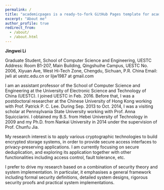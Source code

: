 ```yaml
---
permalink: /
title: "academicpages is a ready-to-fork GitHub Pages template for academic personal websites"
excerpt: "About me"
author_profile: true
redirect_from: 
  - /about/
  - /about.html
---
```


**Jingwei Li**

Graduate Student, School of Computer Science and Engineering, UESTC
Address: Room B1-207, Main Building, Qingshuihe Campus, UESTC
               No. 2006, Xiyuan Ave, West Hi-Tech Zone, Chengdu, Sichuan, P.R. China
Email:     jwli at uestc.edu.cn or lijw1987 at gmail.com

I am an assistant professor of the School of Computer Science and Engineering at the University of Electronic Science and Technology of China (UESTC). I joined UESTC in Feb. 2016. Before that, I was a postdoctoral researcher at the Chinese University of Hong Kong working with Prof. Patrick P. C. Lee. During Sep. 2013 to Oct. 2014, I was a visiting scholar at Pennsylvania State University working with Prof. Anna Squicciarini. I obtained my B.S. from Hebei University of Technology in 2009 and my Ph.D. from Nankai University in 2014 under the supervision of Prof. Chunfu Jia.

My research interest is to apply various cryptographic technologies to build encrypted storage systems, in order to provide secure access interfaces to privacy-preserving applications. I am currently focusing on secure deduplication, and exploring its application together with other functionalities including access control, fault tolerance, etc.

I prefer to drive my research based on a combination of security theory and system implementation. In particular, it emphasises a general framework including formal security definitions, detailed system designs, rigorous security proofs and practical system implementations.

